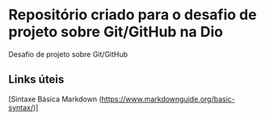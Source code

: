# Repositório criado para o desafio de projeto sobre Git/GitHub na Dio
Desafio de projeto sobre Git/GitHub

## Links úteis 
[Sintaxe Básica Markdown (https://www.markdownguide.org/basic-syntax/)] 
